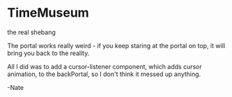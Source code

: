 # TimeMuseum
the real shebang 

The portal works really weird - if you keep staring at the portal on top, it will bring you back to the reality. 

All I did was to add a cursor-listener component, which adds cursor animation, to the backPortal, so I don't think it messed up anything.

-Nate
